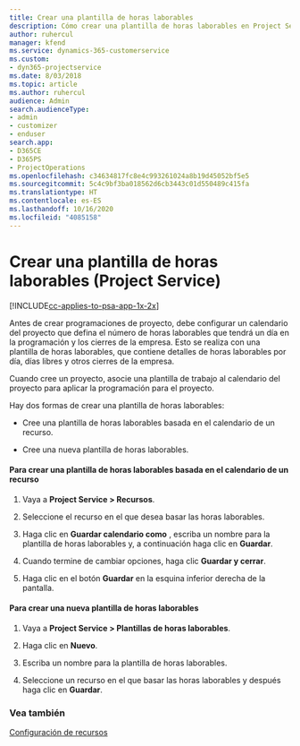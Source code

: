 ```yaml
---
title: Crear una plantilla de horas laborables
description: Cómo crear una plantilla de horas laborables en Project Service
author: ruhercul
manager: kfend
ms.service: dynamics-365-customerservice
ms.custom:
- dyn365-projectservice
ms.date: 8/03/2018
ms.topic: article
ms.author: ruhercul
audience: Admin
search.audienceType:
- admin
- customizer
- enduser
search.app:
- D365CE
- D365PS
- ProjectOperations
ms.openlocfilehash: c34634817fc8e4c993261024a8b19d45052bf5e5
ms.sourcegitcommit: 5c4c9bf3ba018562d6cb3443c01d550489c415fa
ms.translationtype: HT
ms.contentlocale: es-ES
ms.lasthandoff: 10/16/2020
ms.locfileid: "4085158"
---
```

# <a name="create-a-work-hours-template-project-service"></a>Crear una plantilla de horas laborables (Project Service)

[!INCLUDE[cc-applies-to-psa-app-1x-2x](../includes/cc-applies-to-psa-app-1x-2x.md)]

Antes de crear programaciones de proyecto, debe configurar un calendario del proyecto que defina el número de horas laborables que tendrá un día en la programación y los cierres de la empresa. Esto se realiza con una plantilla de horas laborables, que contiene detalles de horas laborables por día, días libres y otros cierres de la empresa.  
  
 Cuando cree un proyecto, asocie una plantilla de trabajo al calendario del proyecto para aplicar la programación para el proyecto.  
  
 Hay dos formas de crear una plantilla de horas laborables:  
  
-   Cree una plantilla de horas laborables basada en el calendario de un recurso.  
  
-   Cree una nueva plantilla de horas laborables.  
  
#### <a name="to-create-a-work-hours-template-based-on-a-resources-calendar"></a>Para crear una plantilla de horas laborables basada en el calendario de un recurso  
  
1.  Vaya a **Project Service > Recursos**.  
  
2.  Seleccione el recurso en el que desea basar las horas laborables.  
  
3.  Haga clic en **Guardar calendario como** , escriba un nombre para la plantilla de horas laborables y, a continuación haga clic en **Guardar**.  
  
4.  Cuando termine de cambiar opciones, haga clic **Guardar y cerrar**.  
  
5.  Haga clic en el botón **Guardar** en la esquina inferior derecha de la pantalla.  
  
#### <a name="to-create-a-new-work-hours-template"></a>Para crear una nueva plantilla de horas laborables  
  
1.  Vaya a **Project Service > Plantillas de horas laborables**.  
  
2.  Haga clic en **Nuevo**.  
  
3.  Escriba un nombre para la plantilla de horas laborables.  
  
4.  Seleccione un recurso en el que basar las horas laborables y después haga clic en **Guardar**.  
  
### <a name="see-also"></a>Vea también  
 [Configuración de recursos](../psa/set-up-resources.md)
